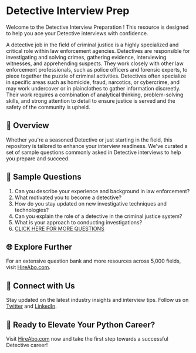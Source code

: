 # Detective Interview Prep

Welcome to the Detective Interview Preparation ! This resource is designed to help you ace your Detective interviews with confidence.

A detective job in the field of criminal justice is a highly specialized and critical role within law enforcement agencies. Detectives are responsible for investigating and solving crimes, gathering evidence, interviewing witnesses, and apprehending suspects. They work closely with other law enforcement professionals, such as police officers and forensic experts, to piece together the puzzle of criminal activities. Detectives often specialize in specific areas such as homicide, fraud, narcotics, or cybercrime, and may work undercover or in plainclothes to gather information discreetly. Their work requires a combination of analytical thinking, problem-solving skills, and strong attention to detail to ensure justice is served and the safety of the community is upheld.

## 🚀 Overview

Whether you're a seasoned Detective or just starting in the field, this repository is tailored to enhance your interview readiness. We've curated a set of sample questions commonly asked in Detective interviews to help you prepare and succeed.

## 📝 Sample Questions

1. Can you describe your experience and background in law enforcement?
2. What motivated you to become a detective?
3. How do you stay updated on new investigative techniques and technologies?
4. Can you explain the role of a detective in the criminal justice system?
5. What is your approach to conducting investigations?
6. [CLICK HERE FOR MORE QUESTIONS](https://hireabo.com/job/9_1_1/Detective)

## 🌐 Explore Further

For an extensive question bank and more resources across 5,000 fields, visit [HireAbo.com](https://www.hireabo.com).

## 📱 Connect with Us

Stay updated on the latest industry insights and interview tips. Follow us on [Twitter](https://twitter.com/hireabo) and [LinkedIn](https://www.linkedin.com/in/hire-abo-3609972a8/).

## 🚀 Ready to Elevate Your Python Career?

Visit [HireAbo.com](https://www.hireabo.com) now and take the first step towards a successful Detective career!